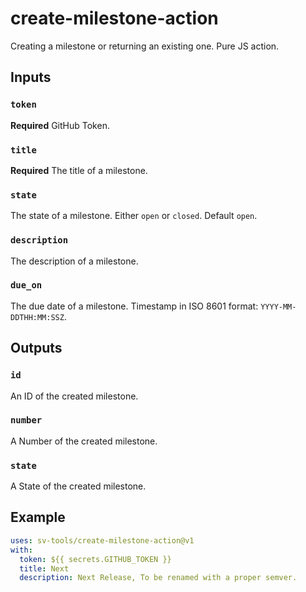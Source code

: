 # create-milestone-action
Creating a milestone or returning an existing one. Pure JS action.

## Inputs

### `token`

**Required** GitHub Token.

### `title`

**Required** The title of a milestone.

### `state`

The state of a milestone. Either `open` or `closed`. Default `open`.

### `description`

The description of a milestone.

### `due_on`

The due date of a milestone. Timestamp in ISO 8601 format: `YYYY-MM-DDTHH:MM:SSZ`.


## Outputs

### `id`

An ID of the created milestone.

### `number`

A Number of the created milestone.

### `state`

A State of the created milestone.

## Example

```yaml
uses: sv-tools/create-milestone-action@v1
with:
  token: ${{ secrets.GITHUB_TOKEN }}
  title: Next
  description: Next Release, To be renamed with a proper semver.
```

